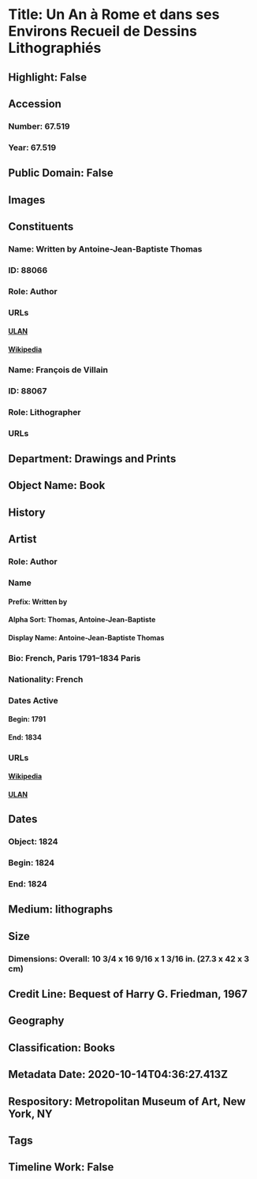 # Title: Un An à Rome et dans ses Environs Recueil de Dessins Lithographiés
## Highlight: False
## Accession
### Number: 67.519
### Year: 67.519
## Public Domain: False
## Images
## Constituents
### Name: Written by Antoine-Jean-Baptiste Thomas
### ID: 88066
### Role: Author
### URLs
#### [ULAN](http://vocab.getty.edu/page/ulan/500012977)
#### [Wikipedia](https://www.wikidata.org/wiki/Q384625)
### Name: François de Villain
### ID: 88067
### Role: Lithographer
### URLs
## Department: Drawings and Prints
## Object Name: Book
## History
## Artist
### Role: Author
### Name
#### Prefix: Written by
#### Alpha Sort: Thomas, Antoine-Jean-Baptiste
#### Display Name: Antoine-Jean-Baptiste Thomas
### Bio: French, Paris 1791–1834 Paris
### Nationality: French
### Dates Active
#### Begin: 1791
#### End: 1834
### URLs
#### [Wikipedia](https://www.wikidata.org/wiki/Q384625)
#### [ULAN](http://vocab.getty.edu/page/ulan/500012977)
## Dates
### Object: 1824
### Begin: 1824
### End: 1824
## Medium: lithographs
## Size
### Dimensions: Overall: 10 3/4 x 16 9/16 x 1 3/16 in. (27.3 x 42 x 3 cm)
## Credit Line: Bequest of Harry G. Friedman, 1967
## Geography
## Classification: Books
## Metadata Date: 2020-10-14T04:36:27.413Z
## Respository: Metropolitan Museum of Art, New York, NY
## Tags
## Timeline Work: False